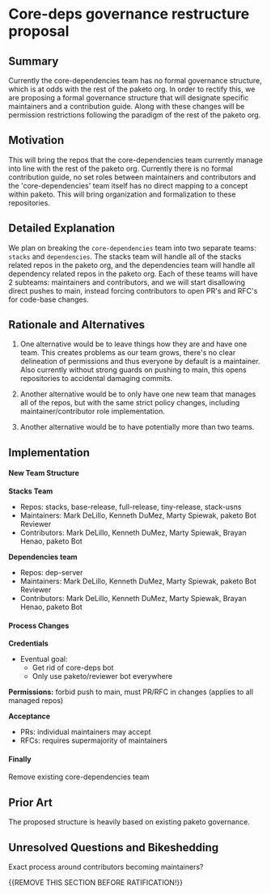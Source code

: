 # Core-deps governance restructure proposal

## Summary

Currently the core-dependencies team has no formal governance structure, which is at odds with the rest of the paketo org. In order to rectify this, we are proposing
a formal governance structure that will designate specific maintainers and a contribution guide. Along with these changes will be permission restrictions following 
the paradigm of the rest of the paketo org.

## Motivation

This will bring the repos that the core-dependencies team currently manage into line with the rest of the paketo org. Currently there is no formal contribution guide, 
no set roles between maintainers and contributors and the 'core-dependencies' team itself has no direct mapping to a concept within paketo. This will bring organization
and formalization to these repositories. 

## Detailed Explanation

We plan on breaking the `core-dependencies` team into two separate teams: `stacks` and `dependencies`. The stacks team will handle all of the stacks related repos in the 
paketo org, and the dependencies team will handle all dependency related repos in the paketo org. Each of these teams will have 2 subteams: maintainers and contributors, and we will start
disallowing direct pushes to main, instead forcing contributors to open PR's and RFC's for code-base changes.

## Rationale and Alternatives

1) One alternative would be to leave things how they are and have one team. This creates problems as our team grows,
there's no clear delineation of permissions and thus everyone by default is a maintainer. Also currently without strong 
guards on pushing to main, this opens repositories to accidental damaging commits. 

1) Another alternative would be to only have one new team that manages all of the repos, but with the same strict policy changes,
including maintainer/contributor role implementation. 

1) Another alternative would be to have potentially more than two teams.
 

## Implementation

#### New Team Structure
**Stacks Team**
* Repos: stacks, base-release, full-release, tiny-release, stack-usns
* Maintainers: Mark DeLillo, Kenneth DuMez, Marty Spiewak, paketo Bot Reviewer
* Contributors: Mark DeLillo, Kenneth DuMez, Marty Spiewak, Brayan Henao, paketo Bot

**Dependencies team**
* Repos: dep-server
* Maintainers: Mark DeLillo, Kenneth DuMez, Marty Spiewak, paketo Bot Reviewer
* Contributors: Mark DeLillo, Kenneth DuMez, Marty Spiewak, Brayan Henao, paketo Bot

#### Process Changes

**Credentials** 
* Eventual goal:
    * Get rid of core-deps bot
	* Only use paketo/reviewer bot everywhere

**Permissions:** forbid push to main, must PR/RFC in changes (applies to all managed repos)

**Acceptance** 
* PRs: individual maintainers may accept
* RFCs: requires supermajority of maintainers

#### Finally
Remove existing core-dependencies team

## Prior Art

The proposed structure is heavily based on existing paketo governance. 

## Unresolved Questions and Bikeshedding

Exact process around contributors becoming maintainers?

{{REMOVE THIS SECTION BEFORE RATIFICATION!}}
